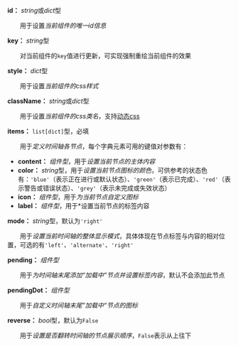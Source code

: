 **id：** *string*或*dict*型

　　用于设置*当前组件的唯一id信息*

**key：** *string*型

　　对当前组件的`key`值进行更新，可实现强制重绘当前组件的效果

**style：** *dict*型

　　用于设置*当前组件的css样式*

**className：** *string*或*dict*型

　　用于设置*当前组件的css类名*，支持[动态css](/advanced-classname)

**items：** `list[dict]`型，必填

　　用于*定义时间轴各节点*，每个字典元素可用的键值对参数有：

- **content：** *组件型*，用于*设置当前节点的主体内容*
- **color：** *string*型，用于*设置当前节点图标的颜色*，可供参考的状态色有：`'blue'`（表示正在进行或默认状态）、`'green'`（表示已完成）、`'red'`（表示警告或错误状态）、`'grey'`（表示未完成或失效状态）
- **icon：** *组件型*，用于*为当前节点自定义图标*
- **label：** *组件型*，用于*设置当前节点的标签内容

**mode：** *string*型，默认为`'right'`

　　用于*设置当前时间轴的整体显示模式*，具体体现在节点标签与内容的相对位置，可选的有`'left'`、`'alternate'`、`'right'`

**pending：** *组件型*

　　用于*为时间轴末尾添加“加载中”节点并设置标签内容*，默认不会添加此节点

**pendingDot：** *组件型*

　　用于*自定义时间轴末尾”加载中“节点的图标*

**reverse：** *bool*型，默认为`False`

　　用于*设置是否翻转时间轴的节点展示顺序*，`False`表示从上往下